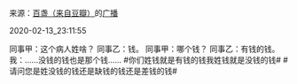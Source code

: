 来源：[百盏（来自豆瓣）](https://www.douban.com/people/hongshulin/)的[广播](https://www.douban.com/people/hongshulin/status/2809305771/)


2020-02-13_23:11:55


同事甲：这个病人姓啥？
同事乙：钱。
同事甲：哪个钱？
同事乙：有钱的钱。
我：……没钱的钱也是那个钱……
&#35;你们姓钱就是有钱的钱我姓钱就是没钱的钱&#35;
&#35;请问您是姓没钱的钱还是缺钱的钱还是差钱的钱&#35;
